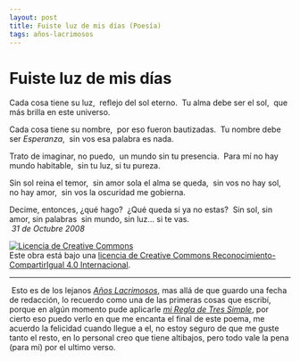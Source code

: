 ```yaml
---
layout: post
title: Fuiste luz de mis días (Poesía)
tags: años-lacrimosos
---
```


# Fuiste luz de mis días

Cada cosa tiene su luz,&nbsp;
reflejo del sol eterno.&nbsp;
Tu alma debe ser el sol,&nbsp;
que más brilla en este universo.&nbsp;

Cada cosa tiene su nombre,&nbsp;
por eso fueron bautizadas.&nbsp;
Tu nombre debe ser _Esperanza_,&nbsp;
sin vos esa palabra es nada.&nbsp;

Trato de imaginar, no puedo,&nbsp;
un mundo sin tu presencia.&nbsp;
Para mí no hay mundo habitable,&nbsp;
sin tu luz, si tu pureza.&nbsp;

Sin sol reina el temor,&nbsp;
sin amor sola el alma se queda,&nbsp;
sin vos no hay sol, no hay amor,&nbsp;
sin vos la oscuridad me gobierna.&nbsp;

Decime, entonces, ¿qué hago?&nbsp;
¿Qué queda si ya no estas?&nbsp;
Sin sol, sin amor, sin palabras&nbsp;
sin mundo, sin luz... si te vas.&nbsp;
<br/>&nbsp;_31 de Octubre 2008_

<a rel="license" href="http://creativecommons.org/licenses/by-sa/4.0/"><img alt="Licencia de Creative Commons" style="border-width:0" src="https://i.creativecommons.org/l/by-sa/4.0/88x31.png" /></a><br />Este obra está bajo una <a rel="license" href="http://creativecommons.org/licenses/by-sa/4.0/">licencia de Creative Commons Reconocimiento-CompartirIgual 4.0 Internacional</a>.

---
&nbsp;Esto es de los lejanos [_Años Lacrimosos_](https://calevin.github.io/Sobre-Los-A%C3%B1os-Lacrimosos/), mas allá de que guardo una fecha de redacción, lo recuerdo como una de las primeras cosas que escribí, porque en algún momento pude aplicarle  [_mi Regla de Tres Simple_](https://calevin.github.io/Escribir-y-Mi-Regla-de-Tres-Simple/), por cierto eso puedo verlo en que me encanta el final de este poema, me acuerdo la felicidad cuando llegue a el, no estoy seguro de que me guste tanto el resto, en lo personal creo que tiene altibajos, pero todo vale la pena (para mí) por el ultimo verso. 

